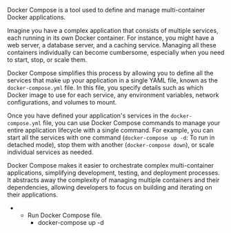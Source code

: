 Docker Compose is a tool used to define and manage multi-container Docker applications. 

Imagine you have a complex application that consists of multiple services, each running in its own Docker container. For instance, you might have a web server, a database server, and a caching service. Managing all these containers individually can become cumbersome, especially when you need to start, stop, or scale them.

Docker Compose simplifies this process by allowing you to define all the services that make up your application in a single YAML file, known as the `docker-compose.yml` file. In this file, you specify details such as which Docker image to use for each service, any environment variables, network configurations, and volumes to mount.

Once you have defined your application's services in the `docker-compose.yml` file, you can use Docker Compose commands to manage your entire application lifecycle with a single command. For example, you can start all the services with one command (`docker-compose up -d`: To run in detached mode), stop them with another (`docker-compose down`), or scale individual services as needed.

Docker Compose makes it easier to orchestrate complex multi-container applications, simplifying development, testing, and deployment processes. It abstracts away the complexity of managing multiple containers and their dependencies, allowing developers to focus on building and iterating on their applications.

* - Run Docker Compose file.
	-  docker-compose up -d